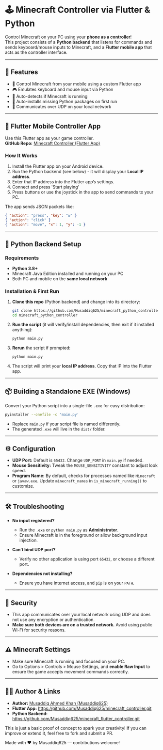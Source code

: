 # 🕹️ Minecraft Controller via Flutter & Python

Control Minecraft on your PC using your **phone as a controller**!  
This project consists of a **Python backend** that listens for commands and sends keyboard/mouse inputs to Minecraft, and a **Flutter mobile app** that acts as the controller interface.

---

## 🚀 Features

- 📱 Control Minecraft from your mobile using a custom Flutter app
- 🎮 Emulates keyboard and mouse input via Python
- 🧠 Auto-detects if Minecraft is running
- 🔄 Auto-installs missing Python packages on first run
- 📡 Communicates over UDP on your local network

---

## 📲 Flutter Mobile Controller App

Use this Flutter app as your game controller.  
**GitHub Repo:** [Minecraft Controller (Flutter App)](https://github.com/Musaddiq625/minecraft_flutter_controller.git)

### How It Works

1. Install the Flutter app on your Android device.
2. Run the Python backend (see below) - it will display your **Local IP address**.
3. Enter that IP address into the Flutter app’s settings.
4. Connect and press 'Start playing'
4. Press buttons or use the joystick in the app to send commands to your PC.

The app sends JSON packets like:

```json
{ "action": "press", "key": "w" }
{ "action": "click" }
{ "action": "move", "x": 1, "y": -1 }
```

---

## 🧰 Python Backend Setup

### Requirements

- **Python 3.8+**  
- Minecraft Java Edition installed and running on your PC  
- Both PC and mobile on the **same local network**  

### Installation & First Run

1. **Clone this repo** (Python backend) and change into its directory:
   ```bash
   git clone https://github.com/Musaddiq625/minecraft_python_controller.git
   cd minecraft_python_controller
   ```

2. **Run the script** (it will verify/install dependencies, then exit if it installed anything):
   ```bash
   python main.py
   ```

3. **Rerun** the script if prompted:
   ```bash
   python main.py
   ```

4. The script will print your **local IP address**. Copy that IP into the Flutter app.

---

## 📦 Building a Standalone EXE (Windows)

Convert your Python script into a single-file `.exe` for easy distribution:

```bash
pyinstaller --onefile -c 'main.py'
```

- Replace `main.py` if your script file is named differently.  
- The generated `.exe` will live in the `dist/` folder.

---

## ⚙️ Configuration

- **UDP Port:** Default is `65432`. Change `UDP_PORT` in `main.py` if needed.  
- **Mouse Sensitivity:** Tweak the `MOUSE_SENSITIVITY` constant to adjust look speed.  
- **Program Name:** By default, checks for processes named like `Minecraft` or `javaw.exe`. Update `minecraft_names` in `is_minecraft_running()` to customize.

---

## 🛠️ Troubleshooting

- **No input registered?**  
  - Run the `.exe` or `python main.py` as **Administrator**.  
  - Ensure Minecraft is in the foreground or allow background input injection.

- **Can’t bind UDP port?**  
  - Verify no other application is using port `65432`, or choose a different port.

- **Dependencies not installing?**  
  - Ensure you have internet access, and `pip` is on your `PATH`.

---


## 🔐 Security

- This app communicates over your local network using UDP and does not use any encryption or authentication.
- **Make sure both devices are on a trusted network.** Avoid using public Wi-Fi for security reasons.

---

## ⚠️ Minecraft Settings

- Make sure Minecraft is running and focused on your PC.
- Go to Options > Controls > Mouse Settings, and **enable Raw Input** to ensure the game accepts movement commands correctly.

---

## 🧑‍💻 Author & Links

- **Author:** [Musaddiq Ahmed Khan (Musaddiq625)](https://github.com/Musaddiq625)  
- **Flutter App:** https://github.com/Musaddiq625/minecraft_controller.git  
- **Python Backend:** https://github.com/Musaddiq625/minecraft_flutter_controller.git  

This is just a basic proof of concept to spark your creativity! If you can improve or extend it, feel free to fork and submit a PR.

Made with ❤️ by Musaddiq625 — contributions welcome!

